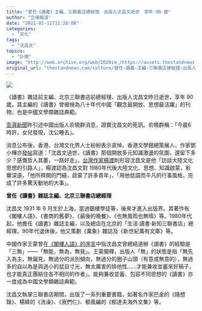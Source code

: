 ```yaml
---
title: "曾任《讀書》主編、三聯書店總經理　出版人沈昌文逝世　享年 90 歲"
author: "立場報道"
date: "2021-01-11T11:28:00"
categories:
  - "文化"
tags:
  - "沈昌文"
topics:
  - "訃聞"
image: "http://web.archive.org/web/2020im_/https://assets.thestandnews.com/media/photos/template20200111-11_EjvHL_41hHX3M.png"
original_url: "thestandnews.com/culture/曾任-讀書-主編-三聯書店總經理-出版人沈昌文逝世-享年-90-歲"
---
```

![](http://web.archive.org/web/2020im_/https://assets.thestandnews.com/media/photos/template20200111-11_EjvHL_41hHX3M.png)

《讀書》雜誌前主編、北京三聯書店前總經理、出版人沈昌文昨日逝世，享年 90 歲。其主編的《讀書》曾被視為八十年代中國「觀念最開放、思想最活躍」的刊物，也是中國文學類雜誌典範。

[澎湃新聞](http://web.archive.org/web/20211229092309/https://weibo.com/ttarticle/p/show?id=2309354591782704054471)昨引述中國出版人俞曉群消息，證實沈昌文的死訊。俞曉群稱：「今晨6時許，女兒發現，沈公睡去」。

消息公布後，香港、台灣文化界人士紛紛表示哀悼。香港文學館總策展人、作家鄧小樺亦[發帖](http://web.archive.org/web/20211229092309/https://www.facebook.com/permalink.php?story_fbid=242017727282575&id=100044230489112)寫道：「沈昌文過世，《讀書》那個開放多元知識激盪的氛圍，還留下多少？感慨哲人其萎，一路好走」。[台灣作家楊渡](http://web.archive.org/web/20211229092309/https://www.facebook.com/permalink.php?story_fbid=4275406842476685&id=100000222348278)則形容沈昌文是他「訪談大陸文化思想的引路人」，楊渡認為沈昌文對 1980年代後大陸文化、思想、知識啟蒙，影響深遠，「他所擠開的門縫，啟蒙了許多青年」，「用他低調而平凡的行事風格，完成了許多驚天動地的大事」。

**曾任《讀書》雜誌主編、北京三聯書店總經理**

沈昌文 1931 年 9 月生於上海，當過銀樓學徒等，後來才進入出版界。其著作有《閣樓人語》、《書商的舊夢》、《最後的晚餐》、《也無風雨也無晴》等。1980年代起，他擔任《讀書》雜誌主編，以及總店在北京的「生活·讀書·新知三聯書店」總經理。90年代退休後，他又策劃《萬象》雜誌及《新世紀萬有文庫》等。

中國作家王蒙曾在[《閣樓人語》的序言](http://web.archive.org/web/20211229092309/http://news.sina.com.cn/o/2003-11-13/14561113201s.shtml)中指沈昌文曾總結道辦《讀書》的經驗是「三無」——「無能，無為，無我」。王蒙闡釋，出版人「無」的狀態是指「無先入為主，無偏見，無過分的派別傾向，無過分的圈子山頭（有意或無意的），無過多的自以為是與過小的鼠目寸光，無太厲害的排他性......才能兼收並蓄來好稿子，也才能真正團結住各不相同的作者」。能夠兼收並蓄、包容不同思想的《讀書》亦一度成為中國文學類雜誌典範。

沈昌文執掌三聯書店期間，出版了一系列重要書籍，如著名作家巴金的《隨想錄》、楊絳的《洗澡》、《我們仨》、郁風編的《郁達夫海外文集》等。
